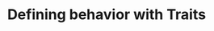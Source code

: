 ---
id: traits
title: Defining behavior with Traits
sidebar_label: Traits
description: Learn how to bring data structs to life with traits in Rust.
---